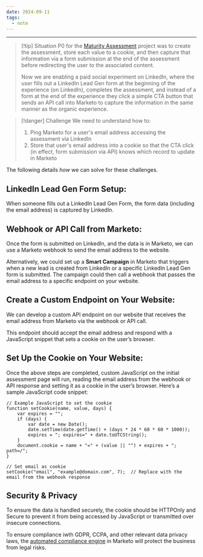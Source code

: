 ```yaml
---
date: 2024-09-11
tags:
  - note
---
```

---

>[!tip] Situation
> P0 for the [Maturity Assessment](https://www.seekout.com/maturity-model) project was to create the assessment, store each value to a cookie, and then capture that information via a form submission at the end of the assessment before redirecting the user to the associated content. 
>  
> Now we are enabling a paid social experiment on LinkedIn, where the user fills out a LinkedIn Lead Gen form at the beginning of the experience (on LinkedIn), completes the assessment, and instead of a form at the end of the experience they click a simple CTA button that sends an API call into Marketo to capture the information in the same manner as the organic experience.

>[!danger] Challenge
> We need to understand how to:
> 1. Ping Marketo for a user's email address accessing the assessment via LinkedIn
> 2. Store that user's email address into a cookie so that the CTA click (in effect, form submission via API) knows which record to update in Marketo

The following details *how* we can solve for these challenges.
##  LinkedIn Lead Gen Form Setup:
When someone fills out a LinkedIn Lead Gen Form, the form data (including the email address) is captured by LinkedIn.

## Webhook or API Call from Marketo:

Once the form is submitted on LinkedIn, and the data is in Marketo, we can use a Marketo webhook to send the email address to the website.

Alternatively, we could set up a **Smart Campaign** in Marketo that triggers when a new lead is created from LinkedIn or a specific LinkedIn Lead Gen form is submitted. The campaign could then call a webhook that passes the email address to a specific endpoint on your website.

## Create a Custom Endpoint on Your Website:

We can develop a custom API endpoint on our website that receives the email address from Marketo via the webhook or API call.

This endpoint should accept the email address and respond with a JavaScript snippet that sets a cookie on the user’s browser.

## Set Up the Cookie on Your Website:

 Once the above steps are completed, custom JavaScript on the initial assessment page will run, reading the email address from the webhook or API response and setting it as a cookie in the user’s browser. Here’s a sample JavaScript code snippet:
 
```
// Example JavaScript to set the cookie
function setCookie(name, value, days) {
    var expires = "";
    if (days) {
        var date = new Date();
        date.setTime(date.getTime() + (days * 24 * 60 * 60 * 1000));
        expires = "; expires=" + date.toUTCString();
    }
    document.cookie = name + "=" + (value || "") + expires + "; path=/";
}

// Set email as cookie
setCookie("email", "example@domain.com", 7);  // Replace with the email from the webhook response
```

## Security & Privacy
To ensure the data is handled securely, the cookie should be HTTPOnly and Secure to prevent it from being accessed by JavaScript or transmitted over insecure connections.

To ensure compliance iwth GDPR, CCPA, and other relevant data privacy laws, the [automated compliance engine](https://publish.obsidian.md/moperator/MOPs/Marketo+Compliance+Engine) in Marketo will protect the business from legal risks.